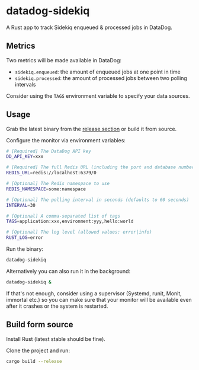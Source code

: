 # datadog-sidekiq

A Rust app to track Sidekiq enqueued & processed jobs in DataDog.

## Metrics

Two metrics will be made available in DataDog:

- `sidekiq.enqueued`: the amount of enqueued jobs at one point in time
- `sidekiq.processed`: the amount of processed jobs between two polling intervals

Consider using the `TAGS` environment variable to specify your data sources.

## Usage

Grab the latest binary from the [release section](https://github.com/blacklane/datadog-sidekiq/releases) or build it from source.

Configure the monitor via environment variables:

```bash
# [Required] The DataDog API key
DD_API_KEY=xxx

# [Required] The full Redis URL (including the port and database number)
REDIS_URL=redis://localhost:6379/0

# [Optional] The Redis namespace to use
REDIS_NAMESPACE=some:namespace

# [Optional] The polling interval in seconds (defaults to 60 seconds)
INTERVAL=30

# [Optional] A comma-separated list of tags
TAGS=application:xxx,environment:yyy,hello:world

# [Optional] The log level (allowed values: error|info)
RUST_LOG=error
```

Run the binary:

```bash
datadog-sidekiq
```

Alternatively you can also run it in the background:

```bash
datadog-sidekiq &
```

If that's not enough, consider using a supervisor (Systemd, runit, Monit, immortal etc.) so you can make sure that your monitor will be available even after it crashes or the system is restarted.

## Build form source

Install Rust (latest stable should be fine).

Clone the project and run:

```bash
cargo build --release
```
